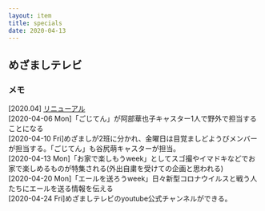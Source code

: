 ```yaml
---
layout: item
title: specials
date: 2020-04-13
---
```

## めざましテレビ

### メモ
[2020.04] [リニューアル](https://kidokun153.github.io/specials/meza/renewal_2020-04.html) <br>
[2020-04-06 Mon]「ごじてん」が阿部華也子キャスター1人で野外で担当することになる<br>
[2020-04-10 Fri]めざましが2班に分かれ、金曜日は目覚ましどようびメンバーが担当する。「ごじてん」も谷尻萌キャスターが担当。<br>
[2020-04-13 Mon]「お家で楽しもうweek」としてスゴ撮やイマドキなどでお家で楽しめるものが特集される(外出自粛を受けての企画と思われる)<br>
[2020-04-20 Mon]「エールを送ろうweek」日々新型コロナウイルスと戦う人たちにエールを送る情報を伝える<br>
[2020-04-24 Fri]めざましテレビのyoutube公式チャンネルができる。<br>
